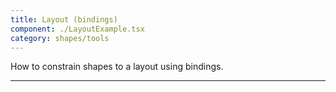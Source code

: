 ```yaml
---
title: Layout (bindings)
component: ./LayoutExample.tsx
category: shapes/tools
---
```


How to constrain shapes to a layout using bindings.

---

